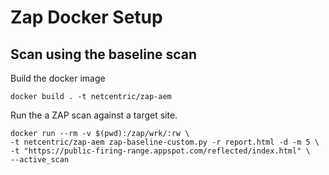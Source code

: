 
# Zap Docker Setup

## Scan using the baseline scan

Build the docker image

	docker build . -t netcentric/zap-aem

Run the a ZAP scan against a target site.

	docker run --rm -v $(pwd):/zap/wrk/:rw \
	-t netcentric/zap-aem zap-baseline-custom.py -r report.html -d -m 5 \
	-t "https://public-firing-range.appspot.com/reflected/index.html" \
	--active_scan
